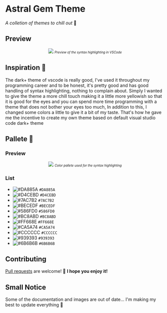 # Astral Gem Theme
*A colletion of themes to chill out* 🤙

## Preview
<div align="center">
  <img src="https://github.com/user-attachments/assets/3b71445c-71d2-40e2-968d-c1aa2201a4ff" />
  <i style='font-size:10px;'>Preview of the syntax highlighting in VSCode</i>
</div>

## Inspiration 💭
The dark+ theme of vscode is really good, I've used it throughout my programming career and to be honest, it's pretty good and has good handling of syntax highlighting, nothing to complain about. Simply I wanted to give the theme a more chill touch making it a little more yellowish so that it is good for the eyes and you can spend more time programming with a theme that does not bother your eyes too much, In addition to this, I changed some colors a little to give it a bit of my taste. That's how he gave me the incentive to create my own theme based on default visual studio code dark+ theme

## Pallete 🎨

### Preview
<div align="center">
  <img src="https://github.com/user-attachments/assets/cac7409c-0fa5-4414-96d8-e52696b7f345" />
  <i style='font-size:10px;'>Color pallete used for the syntax highlighting</i>
</div>

### List
- ![#DA885A](https://placehold.co/15x15/DA885A/DA885A.png) `#DA885A`
- ![#D4CEBD](https://placehold.co/15x15/D4CEBD/D4CEBD.png) `#D4CEBD`
- ![#7AC7B2](https://placehold.co/15x15/7AC7B2/7AC7B2.png) `#7AC7B2`
- ![#BECEDF](https://placehold.co/15x15/BECEDF/BECEDF.png) `#BECEDF`
- ![#586FD0](https://placehold.co/15x15/586FD0/586FD0.png) `#586FD0`
- ![#BC8ABD](https://placehold.co/15x15/BC8ABD/BC8ABD.png) `#BC8ABD`
- ![#FF668E](https://placehold.co/15x15/FF668E/FF668E.png) `#FF668E`
- ![#CA5A74](https://placehold.co/15x15/CA5A74/CA5A74.png) `#CA5A74`
- ![#CCCCCC](https://placehold.co/15x15/CCCCCC/CCCCCC.png) `#CCCCCC`
- ![#939393](https://placehold.co/15x15/939393/939393.png) `#939393`
- ![#6B6B6B](https://placehold.co/15x15/6B6B6B/6B6B6B.png) `#6B6B6B`

## Contributing
[Pull requests](https://github.com/itssimmons/astral-gem-theme/pulls) are welcome! 🤠
**I hope you enjoy it!**

## Small Notice
Some of the documentation and images are out of date... I'm making my best to update everything 🤯

